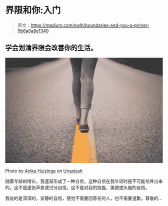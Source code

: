 # 界限和你:入门

> 原文：<https://medium.com/swlh/boundaries-and-you-a-primer-9b6a0a8e1340>

## 学会划清界限会改善你的生活。

![](img/502762599351327e651385e1b72270b7.png)

Photo by [Anika Huizinga](https://unsplash.com/@iam_anih?utm_source=medium&utm_medium=referral) on [Unsplash](https://unsplash.com?utm_source=medium&utm_medium=referral)

随着年龄的增长，我逐渐形成了一种自信，这种自信在我年轻时是不可能培养出来的。这不是虚张声势或过分自信。这不是对我的技能、美貌或头脑的自信。

我说的是深深的，安静的自信，感觉不需要回答任何人，也不需要道歉。尊敬的…